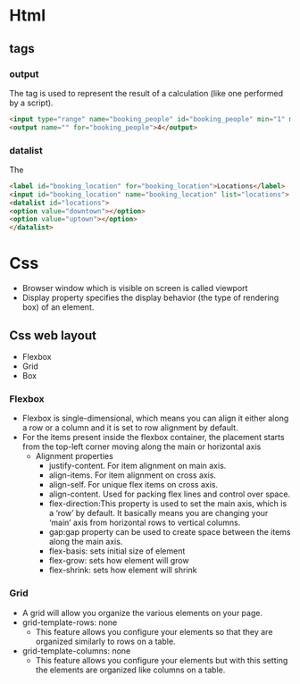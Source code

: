 # Html
## tags
### output
The <output> tag is used to represent the result of a calculation (like one performed by a script).
```html
<input type="range" name="booking_people" id="booking_people" min="1" max="5" value="4" oninput="this.nextElementSibling.value=this.value">  
<output name="" for="booking_people">4</output>
```

### datalist
The <datalist> tag specifies a list of pre-defined options for an <input> element.
```html 
<label id="booking_location" for="booking_location">Locations</label>
<input id="booking_location" name="booking_location" list="locations">
<datalist id="locations">
<option value="downtown"></option>
<option value="uptown"></option>
</datalist>
```
# Css
* Browser window which is visible on screen is called viewport
* Display property specifies the display behavior (the type of rendering box) of an element.
## Css web layout
* Flexbox
* Grid
* Box



### Flexbox
* Flexbox is single-dimensional, which means you can align it either along a row or a column and it is set to row alignment by default.
* For the items present inside the flexbox container, the placement starts from the top-left corner moving along the main or horizontal axis
    - Alignment properties
        - justify-content. For item alignment on main axis.
        - align-items. For item alignment on cross axis.
        - align-self. For unique flex items on cross axis.
        - align-content. Used for packing flex lines and control over space.
        - flex-direction:This property is used to set the main axis, which is a ‘row’ by default. It basically means you are changing your ‘main’ axis from horizontal rows to vertical columns. 
        - gap:gap property can be used to create space between the items along the main axis.
        - flex-basis: sets initial size of element
        - flex-grow: sets how element will grow
        - flex-shrink: sets how element will shrink

### Grid
* A grid will allow you organize the various elements on your page. 
* grid-template-rows: none
    - This feature allows you configure your elements so that they are organized similarly to rows on a table.
* grid-template-columns: none
    - This feature allows you configure your elements but with this setting the elements are organized like columns on a table.

